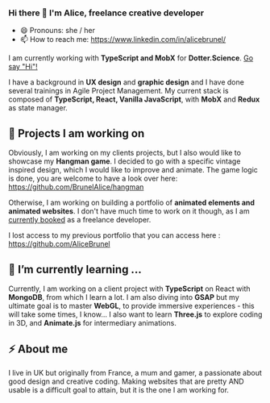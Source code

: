 ### Hi there 👋 I'm Alice, freelance creative developer
- 😄 Pronouns: she / her
- 📫 How to reach me: https://www.linkedin.com/in/alicebrunel/

I am currently working with **TypeScript and MobX** for **Dotter.Science**. [Go say "Hi"!](https://www.dotter.science/)

I have a background in **UX design** and **graphic design** and I have done several trainings in Agile Project Management. My current stack is composed of **TypeScript, React, Vanilla JavaScript**, with **MobX** and **Redux** as state manager. 

## 🔭 Projects I am working on
Obviously, I am working on my clients projects, but I also would like to showcase my **Hangman game**. I decided to go with a specific vintage inspired design, which I would like to improve and animate. The game logic is done, you are welcome to have a look over here: https://github.com/BrunelAlice/hangman

Otherwise, I am working on building a portfolio of **animated elements and animated websites**. I don't have much time to work on it though, as I am <ins>currently booked</ins> as a freelance developer.

I lost access to my previous portfolio that you can access here : https://github.com/AliceBrunel

## 🌱 I’m currently learning ...
Currently, I am working on a client project with **TypeScript** on React with **MongoDB**, from which I learn a lot. I am also diving into **GSAP** but my ultimate goal is to master **WebGL**, to provide immersive experiences - this will take some times, I know... I also want to learn **Three.js** to explore coding in 3D, and **Animate.js** for intermediary animations.

## ⚡ About me
I live in UK but originally from France, a mum and gamer, a passionate about good design and creative coding. Making websites that are pretty AND usable is a difficult goal to attain, but it is the one I am working for.
